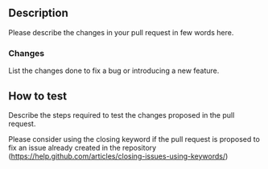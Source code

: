 <!-- SPDX-FileCopyrightText: © Fossology contributors

     SPDX-License-Identifier: LGPL-2.1-only
-->

<!-- Search if the bug do not already exists in the issues (https://github.com/fossology/safaa/issues). -->
<!-- Please refer to CONTRIBUTING.md (https://github.com/fossology/fossology/blob/master/CONTRIBUTING.md)
before creating the pull request to make sure you follow all the standards. -->

## Description

Please describe the changes in your pull request in few words here.

### Changes

List the changes done to fix a bug or introducing a new feature.

## How to test

Describe the steps required to test the changes proposed in the pull request.

Please consider using the closing keyword if the pull request is proposed to
fix an issue already created in the repository
(https://help.github.com/articles/closing-issues-using-keywords/)
